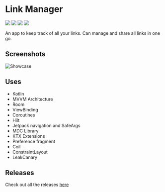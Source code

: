 # Link Manager
<p align="left">
    <a href="https://github.com/Sharkaboi/LinkManager/actions?query=workflow%3A%22Gradle+Build%22" alt="Gradle Build">
        <img src="https://github.com/Sharkaboi/LinkManager/workflows/Gradle%20Build/badge.svg?branch=master" /></a>
    <a href="https://github.com/JetBrains/kotlin/releases/tag/v1.5.21" alt="Kotlin">
        <img src="https://img.shields.io/badge/Kotlin-1.5.21-blue" /></a>
    <a href="https://github.com/Sharkaboi/LinkManager/blob/master/LICENSE" alt="License">
        <img src="https://img.shields.io/badge/License-MIT-orange" /></a>
    <a href="https://github.com/Sharkaboi/LinkManager/graphs/contributors" alt="Contributors">
        <img src="https://img.shields.io/github/contributors/sharkaboi/LinkManager" /></a>
</p>

An app to keep track of all your links.
Can manage and share all links in one go.

## Screenshots
![Showcase](https://i.imgur.com/zgHcydn.png)

## Uses

* Kotlin
* MVVM Architecture
* Room
* ViewBinding
* Coroutines
* Hilt
* Jetpack navigation and SafeArgs
* MDC Library
* KTX Extensions
* Preference fragment
* Coil
* ConstraintLayout
* LeakCanary


## Releases
Check out all the releases [here](https://github.com/Sharkaboi/LinkManager/releases)
